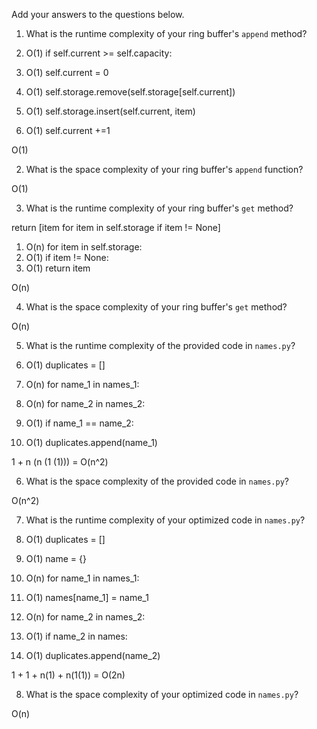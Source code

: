 Add your answers to the questions below.

1. What is the runtime complexity of your ring buffer's `append` method?

1. O(1)  if self.current >= self.capacity:
2. O(1)     self.current = 0
3. O(1)  self.storage.remove(self.storage[self.current])
4. O(1)  self.storage.insert(self.current, item)
5. O(1)  self.current +=1

O(1)

2. What is the space complexity of your ring buffer's `append` function?

O(1)

3. What is the runtime complexity of your ring buffer's `get` method?

return [item for item in self.storage if item != None]

1. O(n)  for item in self.storage:
2. O(1)     if item != None:
3. O(1)     return item

O(n)

4. What is the space complexity of your ring buffer's `get` method?

O(n)

5. What is the runtime complexity of the provided code in `names.py`?

1. O(1)  duplicates = []
2. O(n)  for name_1 in names_1:
3. O(n)     for name_2 in names_2:
4. O(1)        if name_1 == name_2:
5. O(1)           duplicates.append(name_1)

1 + n (n (1 (1))) =
O(n^2)

6. What is the space complexity of the provided code in `names.py`?

O(n^2)

7. What is the runtime complexity of your optimized code in `names.py`?

1. O(1)  duplicates = []
2. O(1)  name = {}
3. O(n)  for name_1 in names_1:
4. O(1)     names[name_1] = name_1
5. O(n)  for name_2 in names_2:
6. O(1)     if name_2 in names:
7. O(1)         duplicates.append(name_2)

1 + 1 + n(1) + n(1(1)) =
O(2n)

8. What is the space complexity of your optimized code in `names.py`?

O(n)